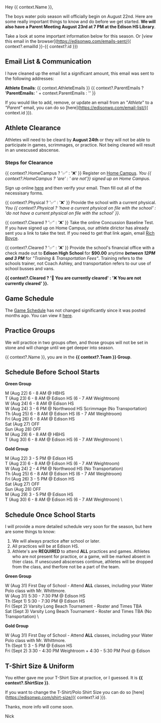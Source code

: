 Hey {{ context.Name }},

The boys water polo season will officially begin on August 22nd. Here are some really important things to know and do before we get started. **We will also have a Parent Meeting August 23rd at 7 PM at the Edison HS Library**. 

Take a look at some important information below for this season. Or 
[view this email in the browser](https://edisonwp.com/emails-sent/{{ context?.emailId }}-{{ context?.id }})

## Email List & Communication

I have cleaned up the email list a significant amount, this email was sent to the following addresses:

**Athlete Emails**: {{ context.AthleteEmails }}
{{ context?.ParentEmails ? '**ParentEmails:** ' + context.ParentEmails : '' }}

If you would like to add, remove, or update an email from an "_Athlete_" to a _"Parent"_ email, you can do so [here](https://edisonwp.com/email-list/{{ context.id }}).

## Athlete Clearance

Athletes will need to be cleard by **August 24th** or they will not be able to participate in games, scrimmages, or practice. Not being cleared will result in an unescused abscense. 

### Steps for Clearance

{{ context?.HomeCampus ? '✅' : '❌' }} Register on [Home Campus](https://www.homecampus.com). _You {{  context?.HomeCampus ? 'are' : ' are not'}} signed up on Home Campus_.

Sign up online [here](https://www.homecampus.com) and then verify your email. Then fill out all of the necessisary forms. 

{{ context?.Physical ? '✅' : '❌' }} Provide the school with a current physical. _You {{ context?.Physical ? 'have a current physical on file with the school' : 'do not have a current physical on file with the school' }}_.

{{ context?.Cleared ? '✅' : '❌' }} Take the online Concussion Baseline Test. If you have signed up on Home Campus, our athlete dirictor has already sent you a link to take the test. If you need to get that link again, email [Rich Boyce](mailto:rboyce@hbuhsd.edu).

{{ context?.Cleared ? '✅' : '❌' }} Provide the school's financial office with a check made out to **Edison High School** for **$90.00** anytime **_between 12PM and 3 PM_**  for _"Training & Transportation Fees"_. Training refers to the schools trainer, not Coach Ashley, and transportation refers to our use of school busses and vans. 

**{{ context?.Cleared ? '🎉 You are currently cleared' : '❌ You are not currently cleared' }}.**

## Game Schedule

The [Game Schedule](https://edisonwp.com/boys) has not changed significantly since it was posted months ago. You can view it [here](https://edisonwp.com/boys).

## Practice Groups

We will practice in two groups often, and those groups will not be set in stone and will change until we get deeper into season. 

{{ context?.Name }}, you are in the **{{ context?.Team }} Group**.

## Schedule Before School Starts

**Green Group**

M (Aug 22) 6 - 8 AM @ HBHS \
T (Aug 23) 6 - 8 AM @ Edison HS (6 - 7 AM Weightroom) \
W (Aug 24) 6 - 8 AM @ Edison HS \
W (Aug 24) 3 - 6 PM @ Northwood HS Scrimmage (No Transportation) \
Th (Aug 25) 6 - 8 AM @ Edison HS (6 - 7 AM Weightroom) \
Fri (Aug 26) 6 - 8 AM @ Edison HS \
Sat (Aug 27) OFF \
Sun (Aug 28) OFF \
M (Aug 29) 6 - 8 AM @ HBHS \
T (Aug 30) 6 - 8 AM @ Edison HS (6 - 7 AM Weightroom) \

**Gold Group**

M (Aug 22) 3 - 5 PM @ Edison HS \
T (Aug 23) 6 - 8 AM @ Edison HS (6 - 7 AM Weightroom) \
W (Aug 24) 2 - 4 PM @ Northwood HS (No Transportation) \
Th (Aug 25) 6 - 8 AM @ Edison HS (6 - 7 AM Weightroom) \
Fri (Aug 26) 3 - 5 PM @ Edison HS \
Sat (Aug 27) OFF \
Sun (Aug 28) OFF \
M (Aug 29) 3 - 5 PM @ Edison HS \
T (Aug 30) 6 - 8 AM @ Edison HS (6 - 7 AM Weightroom) \


## Schedule Once School Starts

I will provide a more detailed schedule very soon for the season, but here are some things to know: 

1. We will always practice after school or later. 
2. All practices will be at Edison HS. 
3. Athlete's are **REQUIRED** to attend **ALL** practices and games. Athletes who are not present for practice, or a game, will be marked absent in thier class. If unescused abscenses continue, athletes will be dropped from the class, and therfore not be a part of the team.

**Green Group**

W (Aug 31) First Day of School - Attend **ALL** classes, including your Water Polo class with Mr. Whittmore. \
W (Aug 31) 5:30 - 7:30 PM @ Edison HS \
Th (Sept 1) 5:30 - 7:30 PM @ Edison HS \
Fri (Sept 2) Varsity Long Beach Tournament - Roster and Times TBA \
Sat (Sept 3) Varsity Long Beach Tournament - Roster and Times TBA (No Transportation) \

**Gold Group**

W (Aug 31) First Day of School - Attend **ALL** classes, including your Water Polo class with Mr. Whittmore. \
Th (Sept 1) 3 - 5 PM @ Edison HS \
Fri (Sept 2) 3:30 - 4:30 PM Weightroom + 4:30 - 5:30 PM Pool @ Edison

## T-Shirt Size & Uniform

You either gave me your T-Shirt Size at practice, or I guessed. It is **{{ context?.ShirtSize }}**.

If you want to change the T-Shirt/Polo Shirt Size you can do so [here](https://edisonwp.com/shirt-size/{{ context?.id }}).

Thanks, more info will come soon.

Nick

